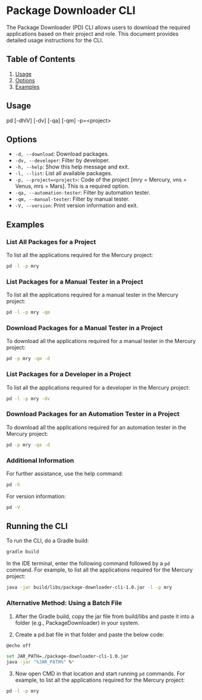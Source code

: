 # Package Downloader CLI

The Package Downloader (PD) CLI allows users to download the required applications based on their project and role. This document provides detailed usage instructions for the CLI.

## Table of Contents
1. [Usage](#usage)
2. [Options](#options)
3. [Examples](#examples)

## Usage
pd [-dhlV] [-dv] [-qa] [-qm] -p=\<project\>

## Options

- `-d, --download`: Download packages.
- `-dv, --developer`: Filter by developer.
- `-h, --help`: Show this help message and exit.
- `-l, --list`: List all available packages.
- `-p, --project=<project>`: Code of the project [mry = Mercury, vns = Venus, mrs = Mars]. This is a required option.
- `-qa, --automation-tester`: Filter by automation tester.
- `-qm, --manual-tester`: Filter by manual tester.
- `-V, --version`: Print version information and exit.

## Examples

### List All Packages for a Project
To list all the applications required for the Mercury project:

```sh
pd -l -p mry
```
### List Packages for a Manual Tester in a Project
To list all the applications required for a manual tester in the Mercury project:

```sh
pd -l -p mry -qm
```

### Download Packages for a Manual Tester in a Project
To download all the applications required for a manual tester in the Mercury project:

```sh
pd -p mry -qm -d
```

### List Packages for a Developer in a Project
To list all the applications required for a developer in the Mercury project:

```sh
pd -l -p mry -dv
```

### Download Packages for an Automation Tester in a Project
To download all the applications required for an automation tester in the Mercury project:

```sh
pd -p mry -qa -d
```

### Additional Information
For further assistance, use the help command:

```sh
pd -h
```

For version information:

```sh
pd -V
```

## Running the CLI
To run the CLI, do a Gradle build:

```sh
gradle build
```

In the IDE terminal, enter the following command followed by a `pd` command. For example, to list all the applications required for the Mercury project:

```sh
java -jar build/libs/package-downloader-cli-1.0.jar -l -p mry
```

### Alternative Method: Using a Batch File
1. After the Gradle build, copy the jar file from build/libs and paste it into a folder (e.g., PackageDownloader) in your system.

2. Create a pd.bat file in that folder and paste the below code:
```sh
@echo off

set JAR_PATH=./package-downloader-cli-1.0.jar
java -jar "%JAR_PATH%" %*
```

3. Now open CMD in that location and start running `pd` commands. For example, to list all the applications required for the Mercury project:
```sh
pd -l -p mry
```
